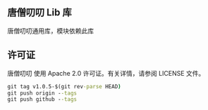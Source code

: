 ## 唐僧叨叨 Lib 库

唐僧叨叨通用库，模块依赖此库

## 许可证

唐僧叨叨 使用 Apache 2.0 许可证。有关详情，请参阅 LICENSE 文件。

```cmd
git tag v1.0.5-$(git rev-parse HEAD)
git push origin --tags
git push github --tags
```
